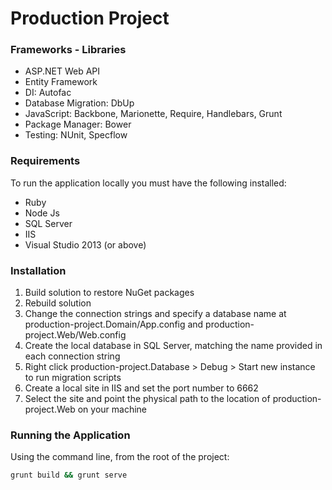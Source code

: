 # Production Project

### Frameworks - Libraries
  - ASP.NET Web API 
  - Entity Framework
  - DI: Autofac
  - Database Migration: DbUp
  - JavaScript: Backbone, Marionette, Require, Handlebars, Grunt
  - Package Manager: Bower
  - Testing: NUnit, Specflow
  
### Requirements
To run the application locally you must have the following installed:
* Ruby
* Node Js
* SQL Server 
* IIS
* Visual Studio 2013 (or above)

### Installation
 1. Build solution to restore NuGet packages
 2. Rebuild solution
 3. Change the connection strings and specify a database name at production-project.Domain/App.config and     production-project.Web/Web.config
 4. Create the local database in SQL Server, matching the name provided in each connection string
 5. Right click production-project.Database > Debug > Start new instance to run migration scripts
 6. Create a local site in IIS and set the port number to 6662
 7. Select the site and point the physical path to the location of production-project.Web on your machine
 
### Running the Application
Using the command line, from the root of the project:
```sh
grunt build && grunt serve
```
